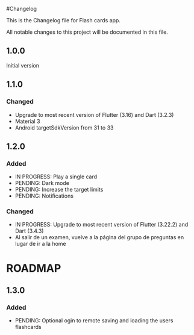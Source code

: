 #Changelog

This is the Changelog file for Flash cards app.

All notable changes to this project will be documented in this file.

## 1.0.0
Initial version

## 1.1.0 

### Changed
- Upgrade to most recent version of Flutter (3.16) and Dart (3.2.3)
- Material 3
- Android targetSdkVersion from 31 to 33

## 1.2.0

### Added
- IN PROGRESS: Play a single card
- PENDING: Dark mode
- PENDING: Increase the target limits
- PENDING: Notifications

### Changed
- IN PROGRESS: Upgrade to most recent version of Flutter (3.22.2) and Dart (3.4.3)
- Al salir de un examen, vuelve a la página del grupo de preguntas en lugar de ir a la home


# ROADMAP

## 1.3.0

### Added
- PENDING: Optional ogin to remote saving and loading the users flashcards